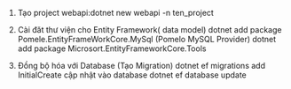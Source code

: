 1. Tạo project webapi:dotnet new webapi -n ten_project
2. Cài đăt thư viện cho Entity Framework( data model)
 dotnet add package Pomele.EntityFrameWorkCore.MySql (Pomelo MySQL Provider)
 dotnet add package Microsort.EntityFrameworkCore.Tools

 3. Đồng bộ hóa với Database (Tạo Migration)
 dotnet ef migrations add InitialCreate
 cập nhật vào database 
 dotnet ef database update